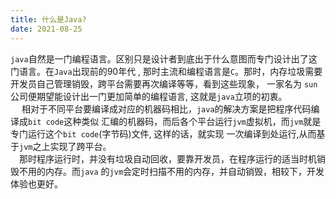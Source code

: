 ```yaml
---
title: 什么是Java?
date: 2021-08-25
---
```

`java`自然是一门编程语言。区别只是设计者到底出于什么意图而专门设计出了这门语言。在`Java`出现前的90年代 ,
那时主流和编程语言是`C`。那时，内存垃圾需要开发员自己管理销毁，跨平台需要再次编译等等，看到这些现象， 一家名为
`sun`公司便期望能设计出一门更加简单的编程语言, 这就是`java`立项的初衷。  
&emsp; 相对于不同平台要编译成对应的机器码相比，`java`的解决方案是把程序代码编译成`bit code`这种类似
汇编的机器码，而后各个平台运行`jvm`虚拟机，而`jvm`就是专门运行这个`bit code`(字节码)文件, 这样的话，就实现
一次编译到处运行,从而基于`jvm`之上实现了跨平台。  
&emsp;那时程序运行时，并没有垃圾自动回收，要靠开发员，在程序运行的适当时机销毁不用的内存。而`java`
的`jvm`会定时扫描不用的内存，并自动销毁，相较下，开发体验也更好。
<!-- more -->
